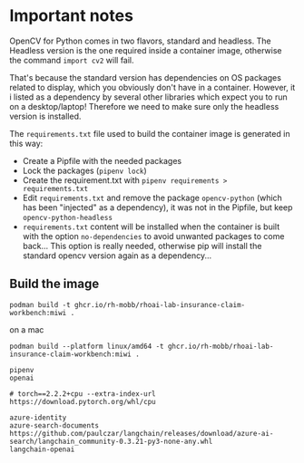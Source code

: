 # Important notes

OpenCV for Python comes in two flavors, standard and headless. The Headless version is the one required inside a container image, otherwise the command `import cv2`  will fail.

That's because the standard version has dependencies on OS packages related to display, which you obviously don't have in a container. However, it i listed as a dependency by several other libraries which expect you to run on a desktop/laptop! Therefore we need to make sure only the headless version is installed.

The `requirements.txt` file used to build the container image is generated in this way:

- Create a Pipfile with the needed packages
- Lock the packages (`pipenv lock`)
- Create the requirement.txt with `pipenv requirements > requirements.txt`
- Edit `requirements.txt` and remove the package `opencv-python` (which has been "injected" as a dependency), it was not in the Pipfile, but keep `opencv-python-headless`
- `requirements.txt` content will be installed when the container is built with the option `no-dependencies` to avoid unwanted packages to come back... This option is really needed, otherwise pip will install the standard opencv version again as a dependency...

## Build the image

`podman build -t ghcr.io/rh-mobb/rhoai-lab-insurance-claim-workbench:miwi .`

on a mac

`podman build --platform linux/amd64 -t ghcr.io/rh-mobb/rhoai-lab-insurance-claim-workbench:miwi .`



```
pipenv
openai

# torch==2.2.2+cpu --extra-index-url https://download.pytorch.org/whl/cpu

azure-identity
azure-search-documents
https://github.com/paulczar/langchain/releases/download/azure-ai-search/langchain_community-0.3.21-py3-none-any.whl
langchain-openai
```